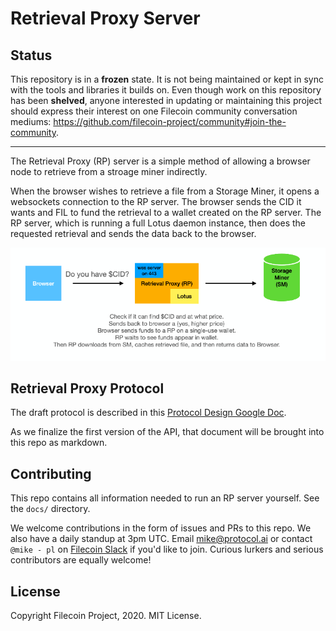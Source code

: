 # Retrieval Proxy Server

## Status

This repository is in a **frozen** state. It is not being maintained or kept in sync with the tools and libraries it builds on. Even though work on this repository has been **shelved**, anyone interested in updating or maintaining this project should express their interest on one Filecoin community conversation mediums: <https://github.com/filecoin-project/community#join-the-community>.

---

The Retrieval Proxy (RP) server is a simple method of allowing a browser node to retrieve from a stroage miner indirectly.

When the browser wishes to retrieve a file from a Storage Miner, it opens a websockets connection to the RP server.  The browser sends the CID it wants and FIL to fund the retrieval to a wallet created on the RP server.  The RP server, which is running a full Lotus daemon instance, then does the requested retrieval and sends the data back to the browser.

![Diagram of Browser and Retrieval Proxy Working Together](docs/RetrievalProxyDiagram.png?raw=true)

## Retrieval Proxy Protocol

The draft protocol is described in this [Protocol Design Google Doc](https://docs.google.com/document/d/1swBHR9xaFVH5l26wgIRw6pqUlQbYBWeLDLgka-SmC8k/edit). 

As we finalize the first version of the API, that document will be brought into this repo as markdown.

## Contributing

This repo contains all information needed to run an RP server yourself.  See the `docs/` directory.

We welcome contributions in the form of issues and PRs to this repo.  We also have a daily standup at 3pm UTC.  Email [mike@protocol.ai](mike@protocol.ai) or contact `@mike - pl` on [Filecoin Slack](https://filecoin.io/slack) if you'd like to join.  Curious lurkers and serious contributors are equally welcome!

## License

Copyright Filecoin Project, 2020.  MIT License.
